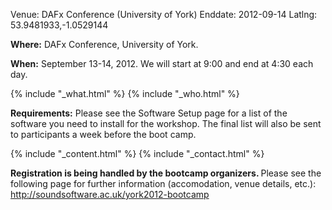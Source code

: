 Venue: DAFx Conference (University of York)
Enddate: 2012-09-14
Latlng: 53.9481933,-1.0529144

<p><strong>Where:</strong> DAFx Conference, University of York.</p>
<p><strong>When:</strong> September 13-14, 2012. We will start at 9:00 and end at 4:30 each day.</p>
{% include "_what.html" %}
{% include "_who.html" %}
<p><strong>Requirements:</strong> Please see the Software Setup page for a list of the software you need to install for the workshop. The final list will also be sent to participants a week before the boot camp.</p>
{% include "_content.html" %}
{% include "_contact.html" %}
<p><strong>Registration is being handled by the bootcamp organizers. </strong>Please see the following page for further information (accomodation, venue details, etc.): <a title="DAFx Bootcamp" href="http://soundsoftware.ac.uk/york2012-bootcamp">http://soundsoftware.ac.uk/york2012-bootcamp</a></p>
